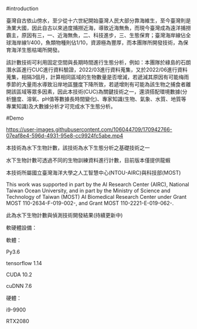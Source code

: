#introduction

臺灣自古依山傍水，至少從十六世紀開始臺灣人民大部分靠海維生，至今臺灣則是漁業大國，因此自古以來過度捕撈近海，導致近海無魚，而現今臺灣成為遠洋捕撈霸主，原因有三，一、近海無魚，二、科技進步，三、生態保育；臺灣海岸線佔全球海岸線1/400，魚類物種則佔1/10，資源極為豐厚，而本團隊所開發技術，為保育海洋生態枯竭所開發。

該計數技術可利用固定空間與長期時間進行生態分析，例如：本團隊於綠島的石朗潛水區進行CUC進行資料驗證，2022/03進行資料蒐集，又於2022/06進行資料蒐集，相隔3個月，計算相同區域的生物數量是否增減，若遞減其原因有可能梅雨季節的大量雨水導致沿岸地區鹽度下降所致，若遞增則有可能為該生物之捕食者離開該區域等眾多因素，因此本技術(CUC)為關鍵技術之一，還須搭配環境數據(分析鹽度、溶氧、pH值等數據長時間變化)、專家知識(生物、氣象、水質、地質等專業知識)及大數據分析才可完成水下生態分析。

#Demo

https://user-images.githubusercontent.com/106044709/170942766-07eaf8e4-596d-4931-95e8-cc9924fc5abe.mp4


本技術為水下生物計數，該技術為水下生態分析之基礎技術之一

水下生物計數可透過不同的生物訓練資料進行計數，目前版本僅提供龍蝦

本技術所屬國立臺灣海洋大學之人工智慧中心(NTOU-AIRC)與科技部(MOST)

This work was supported in part by the AI Research Center (AIRC), National Taiwan Ocean University, and in part by the Ministry of Science and Technology of Taiwan (MOST) AI Biomedical Research Center under Grant MOST 110-2634-F-019-002-, and Grant MOST 110-2221-E-019-062-.

此為水下生物計數與偵測技術開發結果(持續更新中)

軟硬體設備：

軟體：

Py3.6 

tensorflow 1.14

CUDA 10.2

cuDNN 7.6

硬體：

i9-9900

RTX2080
